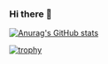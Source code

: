 ### Hi there 👋

[![Anurag's GitHub stats](https://github-readme-stats.vercel.app/api?username=shusaku009&theme=dark)](https://github.com/shusaku009/github-readme-stats)

[![trophy](https://github-profile-trophy.vercel.app/?username=shusaku009&rank=-C,-B&theme=dracula)](https://github.com/shusaku009/github-profile-trophy)

<!--
**shusaku009/shusaku009** is a ✨ _special_ ✨ repository because its `README.md` (this file) appears on your GitHub profile.

Here are some ideas to get you started:

- 🔭 I’m currently working on ...
- 🌱 I’m currently learning ...
- 👯 I’m looking to collaborate on ...
- 🤔 I’m looking for help with ...
- 💬 Ask me about ...
- 📫 How to reach me: ...
- 😄 Pronouns: ...
- ⚡ Fun fact: ...
-->
